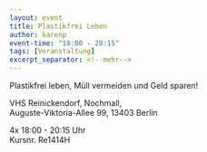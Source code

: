 ```yaml
---
layout: event
title: Plastikfrei Leben
author: karenp
event-time: "18:00 - 20:15"
tags: [Veranstaltung]
excerpt_separator: <!--mehr-->
---
```


Plastikfrei leben, Müll vermeiden und Geld sparen!<!--mehr-->

VHS Reinickendorf, Nochmall,  
Auguste-Viktoria-Allee 99, 13403 Berlin

4x 18:00 - 20:15 Uhr  
Kursnr. Re1414H
